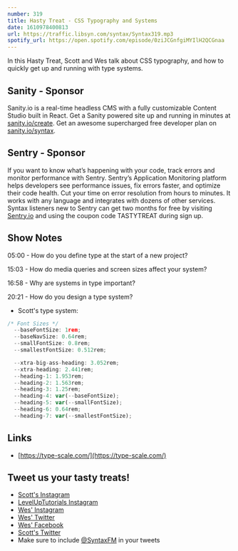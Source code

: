 ```yaml
---
number: 319
title: Hasty Treat - CSS Typography and Systems
date: 1610978400813
url: https://traffic.libsyn.com/syntax/Syntax319.mp3
spotify_url: https://open.spotify.com/episode/0ziJCGnfgiMYIlH2QCGnaa
---
```


In this Hasty Treat, Scott and Wes talk about CSS typography, and how to quickly get up and running with type systems.

## Sanity - Sponsor
Sanity.io is a real-time headless CMS with a fully customizable Content Studio built in React. Get a Sanity powered site up and running in minutes at [sanity.io/create](https://www.sanity.io/create). Get an awesome supercharged free developer plan on [sanity.io/syntax](https://www.sanity.io/syntax).

## Sentry - Sponsor

If you want to know what’s happening with your code, track errors and monitor performance with Sentry. Sentry’s Application Monitoring platform helps developers see performance issues, fix errors faster, and optimize their code health. Cut your time on error resolution from hours to minutes. It works with any language and integrates with dozens of other services. Syntax listeners new to Sentry can get two months for free by visiting [Sentry.io](https://sentry.io/) and using the coupon code TASTYTREAT during sign up.

## Show Notes

05:00 - How do you define type at the start of a new project?

15:03 - How do media queries and screen sizes affect your system?

16:58 - Why are systems in type important?

20:21 - How do you design a type system?
* Scott's type system:
```jsx
/* Font Sizes */
  --baseFontSize: 1rem;
  --baseNavSize: 0.64rem;
  --smallFontSize: 0.8rem;
  --smallestFontSize: 0.512rem;

  --xtra-big-ass-heading: 3.052rem;
  --xtra-heading: 2.441rem;
  --heading-1: 1.953rem;
  --heading-2: 1.563rem;
  --heading-3: 1.25rem;
  --heading-4: var(--baseFontSize);
  --heading-5: var(--smallFontSize);
  --heading-6: 0.64rem;
  --heading-7: var(--smallestFontSize);
```

## Links
* [https://type-scale.com/](https://type-scale.com/)

## Tweet us your tasty treats!
* [Scott's Instagram](https://www.instagram.com/stolinski/)
* [LevelUpTutorials Instagram](https://www.instagram.com/LevelUpTutorials/)
* [Wes' Instagram](https://www.instagram.com/wesbos/)
* [Wes' Twitter](https://twitter.com/wesbos)
* [Wes' Facebook](https://www.facebook.com/wesbos.developer)
* [Scott's Twitter](https://twitter.com/stolinski)
* Make sure to include [@SyntaxFM](https://twitter.com/SyntaxFM) in your tweets
